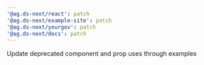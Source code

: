 ```yaml
---
'@ag.ds-next/react': patch
'@ag.ds-next/example-site': patch
'@ag.ds-next/yourgov': patch
'@ag.ds-next/docs': patch
---
```


Update deprecated component and prop uses through examples
